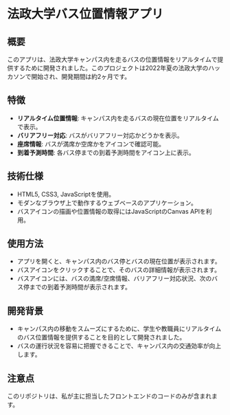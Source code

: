 # 法政大学バス位置情報アプリ

## 概要
このアプリは、法政大学キャンパス内を走るバスの位置情報をリアルタイムで提供するために開発されました。このプロジェクトは2022年夏の法政大学のハッカソンで開始され、開発期間は約2ヶ月です。

## 特徴
- **リアルタイム位置情報**: キャンパス内を走るバスの現在位置をリアルタイムで表示。
- **バリアフリー対応**: バスがバリアフリー対応かどうかを表示。
- **座席情報**: バスが満席か空席かをアイコンで確認可能。
- **到着予測時間**: 各バス停までの到着予測時間をアイコン上に表示。

## 技術仕様
- HTML5, CSS3, JavaScriptを使用。
- モダンなブラウザ上で動作するウェブベースのアプリケーション。
- バスアイコンの描画や位置情報の取得にはJavaScriptのCanvas APIを利用。

## 使用方法
- アプリを開くと、キャンパス内のバス停とバスの現在位置が表示されます。
- バスアイコンをクリックすることで、そのバスの詳細情報が表示されます。
- バスアイコンには、バスの満席/空席情報、バリアフリー対応状況、次のバス停までの到着予測時間が表示されます。

## 開発背景
- キャンパス内の移動をスムーズにするために、学生や教職員にリアルタイムのバス位置情報を提供することを目的として開発されました。
- バスの運行状況を容易に把握できることで、キャンパス内の交通効率が向上します。

## 注意点
このリポジトリは、私が主に担当したフロントエンドのコードのみが含まれます。

